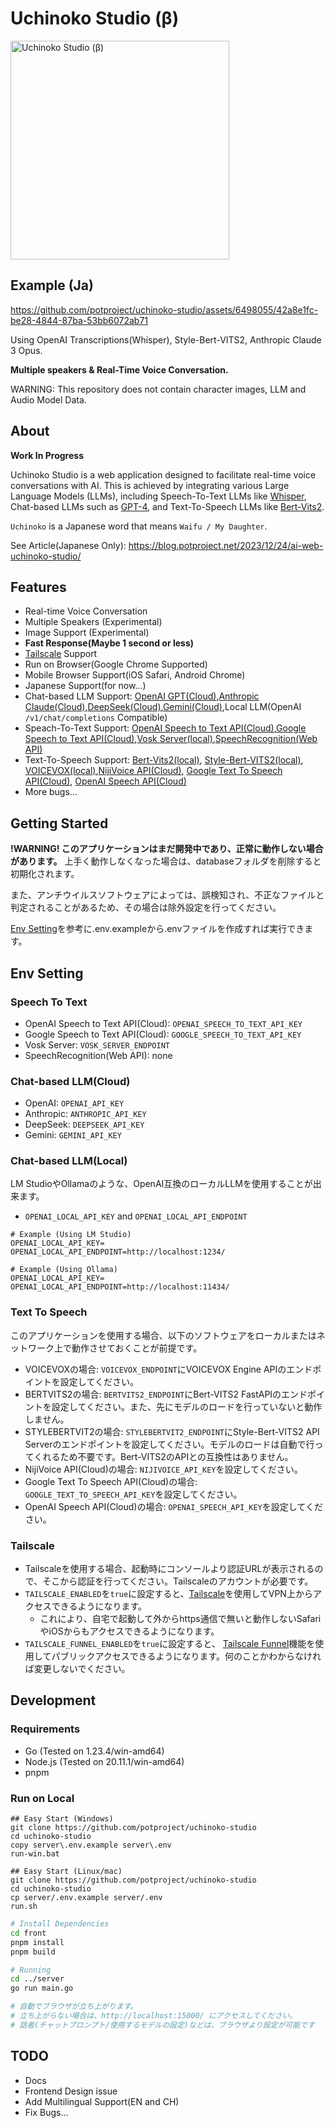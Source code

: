 # Uchinoko Studio (β)
<img width="350" alt="Uchinoko Studio (β)" src="https://github.com/potproject/uchinoko-studio/assets/6498055/55dcb6d2-aff8-4bc3-9d0b-76bef1d88dae.png">

## Example (Ja)

https://github.com/potproject/uchinoko-studio/assets/6498055/42a8e1fc-be28-4844-87ba-53bb6072ab71

Using OpenAI Transcriptions(Whisper), Style-Bert-VITS2, Anthropic Claude 3 Opus.

__Multiple speakers & Real-Time Voice Conversation.__

WARNING: This repository does not contain character images, LLM and Audio Model Data.

## About

__Work In Progress__

Uchinoko Studio is a web application designed to facilitate real-time voice conversations with AI. This is achieved by integrating various Large Language Models (LLMs), including Speech-To-Text LLMs like [Whisper](https://github.com/openai/whisper), Chat-based LLMs such as [GPT-4](https://openai.com/), and Text-To-Speech LLMs like [Bert-Vits2](https://github.com/fishaudio/Bert-VITS2).

`Uchinoko` is a Japanese word that means `Waifu / My Daughter`.

See Article(Japanese Only): https://blog.potproject.net/2023/12/24/ai-web-uchinoko-studio/

## Features

* Real-time Voice Conversation
* Multiple Speakers (Experimental)
* Image Support (Experimental)
* __Fast Response(Maybe 1 second or less)__
* [Tailscale](https://tailscale.com/) Support
* Run on Browser(Google Chrome Supported)
* Mobile Browser Support(iOS Safari, Android Chrome)
* Japanese Support(for now...)
* Chat-based LLM Support: [OpenAI GPT(Cloud)](https://openai.com/gpt-4),[Anthropic Claude(Cloud)](https://www.anthropic.com/claude),[DeepSeek(Cloud)](https://www.deepseek.com),[Gemini(Cloud)](https://gemini.google.com),Local LLM(OpenAI `/v1/chat/completions` Compatible)
* Speach-To-Text Support: [OpenAI Speech to Text API(Cloud)](https://platform.openai.com/docs/guides/speech-to-text),[Google Speech to Text API(Cloud)](https://cloud.google.com/speech-to-text),[Vosk Server(local)](https://github.com/alphacep/vosk-server),[SpeechRecognition(Web API)](https://developer.mozilla.org/docs/Web/API/SpeechRecognition)
* Text-To-Speech Support: [Bert-Vits2(local)](https://github.com/fishaudio/Bert-VITS2), [Style-Bert-VITS2(local)](https://github.com/litagin02/Style-Bert-VITS2), [VOICEVOX(local)](https://voicevox.hiroshiba.jp/),[NijiVoice API(Cloud)](https://nijivoice.com), [Google Text To Speech API(Cloud)](https://cloud.google.com/text-to-speech),  [OpenAI Speech API(Cloud)](https://platform.openai.com/docs/guides/speech-to-text)
* More bugs...

## Getting Started

__!WARNING! このアプリケーションはまだ開発中であり、正常に動作しない場合があります。__
上手く動作しなくなった場合は、databaseフォルダを削除すると初期化されます。

また、アンチウイルスソフトウェアによっては、誤検知され、不正なファイルと判定されることがあるため、その場合は除外設定を行ってください。

[Env Setting](#env-setting)を参考に.env.exampleから.envファイルを作成すれば実行できます。

## Env Setting

### Speech To Text

* OpenAI Speech to Text API(Cloud): `OPENAI_SPEECH_TO_TEXT_API_KEY`
* Google Speech to Text API(Cloud): `GOOGLE_SPEECH_TO_TEXT_API_KEY`
* Vosk Server: `VOSK_SERVER_ENDPOINT`
* SpeechRecognition(Web API): none

### Chat-based LLM(Cloud)

* OpenAI: `OPENAI_API_KEY`
* Anthropic: `ANTHROPIC_API_KEY`
* DeepSeek: `DEEPSEEK_API_KEY`
* Gemini: `GEMINI_API_KEY`

### Chat-based LLM(Local)

LM StudioやOllamaのような、OpenAI互換のローカルLLMを使用することが出来ます。

* `OPENAI_LOCAL_API_KEY` and `OPENAI_LOCAL_API_ENDPOINT`

```
# Example (Using LM Studio)
OPENAI_LOCAL_API_KEY=
OPENAI_LOCAL_API_ENDPOINT=http://localhost:1234/
```

```
# Example (Using Ollama)
OPENAI_LOCAL_API_KEY=
OPENAI_LOCAL_API_ENDPOINT=http://localhost:11434/
```

### Text To Speech

このアプリケーションを使用する場合、以下のソフトウェアをローカルまたはネットワーク上で動作させておくことが前提です。

* VOICEVOXの場合: `VOICEVOX_ENDPOINT`にVOICEVOX Engine APIのエンドポイントを設定してください。
* BERTVITS2の場合: `BERTVITS2_ENDPOINT`にBert-VITS2 FastAPIのエンドポイントを設定してください。また、先にモデルのロードを行っていないと動作しません。
* STYLEBERTVIT2の場合: `STYLEBERTVIT2_ENDPOINT`にStyle-Bert-VITS2 API Serverのエンドポイントを設定してください。モデルのロードは自動で行ってくれるため不要です。Bert-VITS2のAPIとの互換性はありません。
* NijiVoice API(Cloud)の場合: `NIJIVOICE_API_KEY`を設定してください。
* Google Text To Speech API(Cloud)の場合: `GOOGLE_TEXT_TO_SPEECH_API_KEY`を設定してください。
* OpenAI Speech API(Cloud)の場合: `OPENAI_SPEECH_API_KEY`を設定してください。

### Tailscale 

* Tailscaleを使用する場合、起動時にコンソールより認証URLが表示されるので、そこから認証を行ってください。Tailscaleのアカウントが必要です。
* `TAILSCALE_ENABLED`を`true`に設定すると、[Tailscale](https://tailscale.com/)を使用してVPN上からアクセスできるようになります。
  * これにより、自宅で起動して外からhttps通信で無いと動作しないSafariやiOSからもアクセスできるようになります。
* `TAILSCALE_FUNNEL_ENABLED`を`true`に設定すると、
[Tailscale Funnel](https://tailscale.com/kb/1223/funnel)機能を使用してパブリックアクセスできるようになります。何のことかわからなければ変更しないでください。

## Development

### Requirements

* Go (Tested on 1.23.4/win-amd64)
* Node.js (Tested on 20.11.1/win-amd64)
* pnpm

### Run on Local

```
## Easy Start (Windows)
git clone https://github.com/potproject/uchinoko-studio
cd uchinoko-studio
copy server\.env.example server\.env
run-win.bat

## Easy Start (Linux/mac)
git clone https://github.com/potproject/uchinoko-studio
cd uchinoko-studio
cp server/.env.example server/.env
run.sh
```

```bash
# Install Dependencies
cd front
pnpm install
pnpm build

# Running
cd ../server
go run main.go

# 自動でブラウザが立ち上がります。
# 立ち上がらない場合は、http://localhost:15000/ にアクセスしてください。
# 話者(チャットプロンプト/使用するモデルの設定)などは、ブラウザより設定が可能です
```

## TODO

* Docs
* Frontend Design issue
* Add Multilingual Support(EN and CH)
* Fix Bugs...


